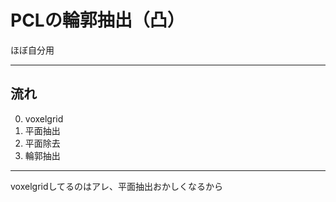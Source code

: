 # PCLの輪郭抽出（凸）

ほぼ自分用

---

## 流れ
0. voxelgrid
1. 平面抽出
2. 平面除去
3. 輪郭抽出
---

voxelgridしてるのはアレ、平面抽出おかしくなるから